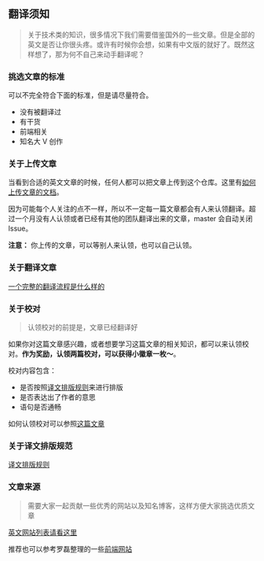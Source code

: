 ## 翻译须知

> 关于技术类的知识，很多情况下我们需要借鉴国外的一些文章。但是全部的英文是否让你很头疼。或许有时候你会想，如果有中文版的就好了。既然这样想了，那为何不自己来动手翻译呢？

### 挑选文章的标准

可以不完全符合下面的标准，但是请尽量符合。

- 没有被翻译过
- 有干货
- 前端相关
- 知名大 V 创作

### 关于上传文章
当看到合适的英文文章的时候，任何人都可以把文章上传到这个仓库。这里有[如何上传文章的文档](./doc/如何上传文章.md)。

因为可能每个人关注的点不一样，所以不一定每一篇文章都会有人来认领翻译。超过一个月没有人认领或者已经有其他的团队翻译出来的文章，master 会自动关闭 Issue。

**注意：** 你上传的文章，可以等别人来认领，也可以自己认领。

### 关于翻译文章

[一个完整的翻译流程是什么样的](./doc/翻译流程.md)

### 关于校对
> 认领校对的前提是，文章已经翻译好

如果你对这篇文章感兴趣，或者想要学习这篇文章的相关知识，都可以来认领校对。**作为奖励，认领两篇校对，可以获得小徽章一枚～**。

校对内容包含：
- 是否按照[译文排版规则](https://github.com/xitu/gold-miner/wiki/译文排版规则指北)来进行排版
- 是否表达出了作者的意思
- 语句是否通畅

如何认领校对可以参照[这篇文章](./doc/翻译流程.md)

### 关于译文排版规范

[译文排版规则](https://github.com/xitu/gold-miner/wiki/译文排版规则指北)

### 文章来源
> 需要大家一起贡献一些优秀的网站以及知名博客，这样方便大家挑选优质文章

[英文网站列表请看这里](./doc/websiteMap.md)

推荐也可以参考罗磊整理的一些[前端网站](https://github.com/foru17/front-end-collect)